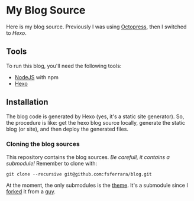 # My Blog Source

Here is my blog source.
Previously I was using [Octopress](https://github.com/fsferrara/octopress-blog), then I switched to *Hexo*.

## Tools

To run this blog, you'll need the following tools:

* [NodeJS](https://nodejs.org/) with npm
* [Hexo](https://hexo.io/)

## Installation

The blog code is generated by Hexo (yes, it's a static site generator).
So, the procedure is like: get the hexo blog source locally, generate the static blog (or site), and then deploy the generated files.

### Cloning the blog sources

This repository contains the blog sources.
*Be carefull, it contains a submodule!*
Remember to clone with:

```
git clone --recursive git@github.com:fsferrara/blog.git
```

At the moment, the only submodules is the [theme](https://github.com/fsferrara/cactus-dark). It's a submodule since I [forked](https://github.com/probberechts/hexo-theme-cactus) it from a [guy](https://github.com/probberechts).
